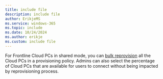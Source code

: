 ```yaml
---
title: include file
description: include file
author: ErikjeMS  
ms.service: windows-365
ms.topic: include
ms.date: 10/24/2024
ms.author: erikje
ms.custom: include file
---
```


For Frontline Cloud PCs in shared mode, you can [bulk reprovision](/windows-365/enterprise/remotely-manage-cloud-pc) all the Cloud PCs in a provisioning policy. Admins can also select the percentage of Cloud PCs that are available for users to connect without being impacted by reprovisioning process.
